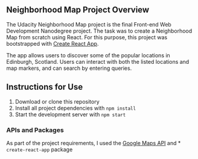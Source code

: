 ## Neighborhood Map Project Overview

The Udacity Neighborhood Map project is the final Front-end Web Development Nanodegree project. The task was to create a Neighborhood Map from scratch using React. For this purpose, this project was bootstrapped with [Create React App](https://github.com/facebookincubator/create-react-app).

The app allows users to discover some of the popular locations in Edinburgh, Scotland.  Users can interact with both the listed locations and map markers, and can search by entering queries. 

## Instructions for Use

1. Download or clone this repository
2. Install all project dependencies with `npm install`
3. Start the development server with `npm start`

### APIs and Packages
As part of the project requirements, I used the [Google Maps API](https://cloud.google.com/maps-platform/) and * `create-react-app` package
